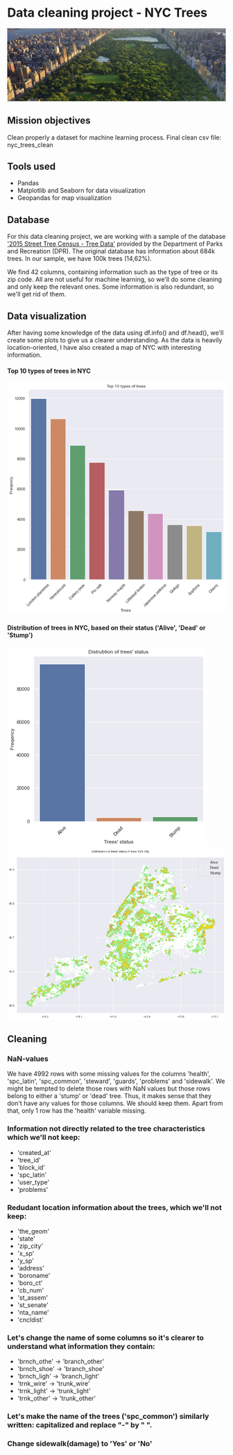 # Data cleaning project - NYC Trees
![](central-park.jpeg)

## Mission objectives

Clean properly a dataset for machine learning process.
Final clean csv file: nyc_trees_clean

## Tools used

- Pandas
- Matplotlib and Seaborn for data visualization
- Geopandas for map visualization

## Database

For this data cleaning project, we are working with a sample of the database ['2015 Street Tree Census - Tree Data'](https://data.cityofnewyork.us/Environment/2015-Street-Tree-Census-Tree-Data/uvpi-gqnh) provided by the Department of Parks and Recreation (DPR). The original database has information about 684k trees. In our sample, we have 100k trees (14,62%).

We find 42 columns, containing information such as the type of tree or its zip code. All are not useful for machine learning, so we'll do some cleaning and only keep the relevant ones. Some information is also redundant, so we'll get rid of them.

## Data visualization
After having some knowledge of the data using df.info() and df.head(), we'll create some plots to give us a clearer understanding. As the data is heavily location-oriented, I have also created a map of NYC with interesting information.

#### Top 10 types of trees in NYC
![](nyc_trees_top10.png)

#### Distribution of trees in NYC, based on their status ('Alive', 'Dead' or 'Stump')
![](nyc_trees_bar_status.png) ![](nyc_trees_map_status.png)

## Cleaning
### NaN-values
We have 4992 rows with some missing values for the columns 'health', 'spc_latin', 'spc_common', 'steward', 'guards', 'problems' and 'sidewalk'. We might be tempted to delete those rows with NaN values but those rows belong to either a 'stump' or 'dead' tree. Thus, it makes sense that they don't have any values for those columns. We should keep them.
Apart from that, only 1 row has the 'health' variable missing.

### Information not directly related to the tree characteristics which we'll not keep:
- 'created_at'
- 'tree_id'
- 'block_id'
- 'spc_latin'
- 'user_type'
- 'problems'

### Redudant location information about the trees, which we'll not keep:
- 'the_geom'
- 'state'
- 'zip_city'
- 'x_sp'
- 'y_sp'
- 'address'
- 'boroname'
- 'boro_ct'
- 'cb_num'
- 'st_assem'
- 'st_senate'
- 'nta_name'
- 'cncldist'

### Let's change the name of some columns so it's clearer to understand what information they contain:
- 'brnch_othe' -> 'branch_other'
- 'brnch_shoe' -> 'branch_shoe'
- 'brnch_ligh' -> 'branch_light'
- 'trnk_wire' -> 'trunk_wire'
- 'trnk_light' -> 'trunk_light'
- 'trnk_other' -> 'trunk_other'

### Let's make the name of the trees ('spc_common') similarly written: capitalized and replace "-" by " ".

### Change sidewalk(damage) to 'Yes' or 'No'
